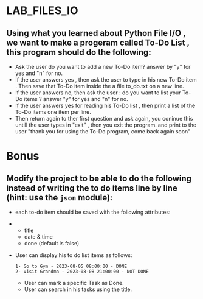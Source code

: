 
# LAB_FILES_IO


## Using what you learned about Python File I/O , we want to make a progeram called To-Do List , this program should do the following:
- Ask the user do you want to add a new To-Do item? answer by "y" for yes and "n" for no.
- If the user answers yes , then ask the user to type in his new To-Do item . Then save that To-Do item inside the a file to_do.txt on a new line.
- If the user answers no, then ask the user : do you want to list your To-Do items ? answer "y" for yes and "n" for no. 
- If the user answers yes for reading his To-Do list , then print a list of the To-Do items one item per line.
- Then return again to ther first question and ask again, you coninue this untill the user types in "exit" , then you exit the program. and print to the user "thank you for using the To-Do program, come back again soon"


# Bonus
## Modify the project to be able to do the following instead of  writing the to do items line by line (**hint**: use the `json` module):
- each to-do item should be saved with the following attributes:
- - title
  - date & time
  - done (default is false)

- User can display his to do list items as follows:
  ```
  1- Go to Gym - 2023-08-05 08:00:00 - DONE
  2- Visit Grandma - 2023-08-08 21:00:00 - NOT DONE
  ```
  - User can mark a specific Task as Done.
  - User can search in his tasks using the title.
